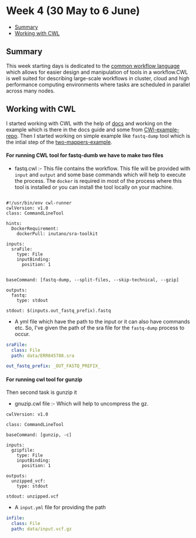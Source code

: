 # Week 4 (30 May to 6 June)

- [Summary](#summary)
- [Working with CWL](#working-with-cwl)



## Summary

This week starting days is dedicated to the [common workflow language](https://www.commonwl.org/) which allows for easier design and manipulation of tools in a workflow.CWL is well suited for describing large-scale workflows in cluster, cloud and 
high performance computing environments where tasks are scheduled in parallel across many nodes.


## Working with CWL

I started working with CWL with the help of [docs](http://www.commonwl.org/user_guide/) and working on the example 
which is there in the docs guide and some from [CWl-example-repo](https://github.com/common-workflow-language/workflows).
Then I started working on simple example like `fastq-dump` tool which is the intial step of the [two-mappers-example](https://github.com/bionode/bionode-watermill/blob/46499966a41c5977941ba4b617298aa64192b2c3/examples/pipelines/two-mappers/pipeline.js#L58).

#### For running CWL tool for fastq-dumb we have to make two files

* fastq.cwl :- This file contains the workflow. This file will be provided with `input` and `output` and some base commands
which will help to execute the process. The `docker` is required in most of the process where this tool is installed
or you can install the tool locally on your machine.

```cwl

#!/usr/bin/env cwl-runner
cwlVersion: v1.0
class: CommandLineTool

hints:
  DockerRequirement:
    dockerPull: inutano/sra-toolkit

inputs:
  sraFile:
    type: File
    inputBinding:
      position: 1


baseCommand: [fastq-dump, --split-files, --skip-technical, --gzip]

outputs:
  fastq:
    type: stdout

stdout: $(inputs.out_fastq_prefix).fastq
```

* A yml file which have the path to the input or it can also have commands etc. So, I've given the path of the sra file
for the `fastq-dump` process to occur.

```yml
sraFile:
  class: File
  path: data/ERR045788.sra

out_fastq_prefix: _OUT_FASTQ_PREFIX_
 ```
 
 #### For running cwl tool for gunzip 
 
Then second task is gunzip it

* gnuzip.cwl file :-  Which will help to uncompress the gz.

```cwl
cwlVersion: v1.0

class: CommandLineTool

baseCommand: [gunzip, -c]

inputs:
  gzipfile:
    type: File
    inputBinding:
      position: 1

outputs:
  unzipped_vcf:
    type: stdout

stdout: unzipped.vcf
```
 
* A `input.yml` file for providing the path

```yml
infile:
  class: File
  path: data/input.vcf.gz

